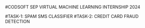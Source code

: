 #CODSOFT SEP VIRTUAL MACHINE LEARNING INTERNSHIP 2024

#TASK-1: SPAM SMS CLASSIFIER
#TASK-2: CREDIT CARD FRAUD DETECTION
